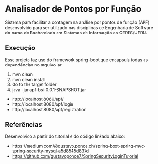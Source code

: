 # Analisador de Pontos por Função

Sistema para facilitar a contagem na análise por pontos de função (APF) desenvolvido para ser utilizado nas disciplinas de Engenharia de Software do curso de Bacharelado em Sistemas de Informação do CERES/UFRN.

## Execução

Esse projeto faz uso do framework spring-boot que encapsula todas as dependências no arquivo jar.

1. mvn clean
2. mvn clean install
3. Go to the target folder
4. java -jar apf-bsi-0.0.1-SNAPSHOT.jar

- http://localhost:8080/apf/
- http://localhost:8080/apf/login
- http://localhost:8080/apf/registration

## Referências
Desenvolvido a partir do tutorial e do código linkado abaixo:

- https://medium.com/@gustavo.ponce.ch/spring-boot-spring-mvc-spring-security-mysql-a5d8545d837d
- https://github.com/gustavoponce7/SpringSecurityLoginTutorial
